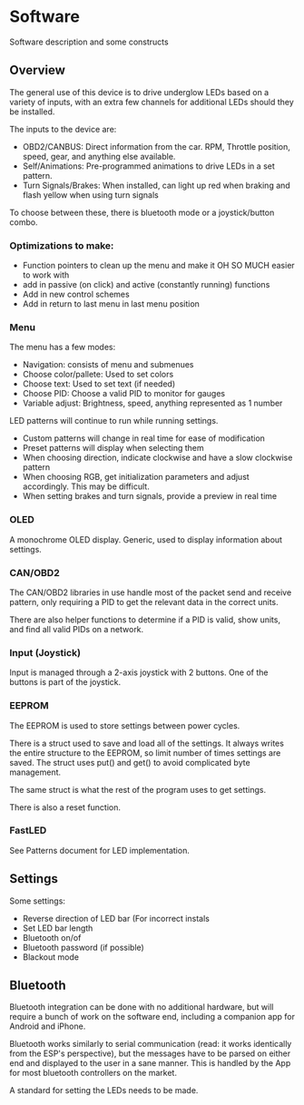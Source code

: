 # Software
Software description and some constructs

## Overview
The general use of this device is to drive underglow LEDs based on a variety of inputs, with an extra few channels for additional LEDs should they be installed.

The inputs to the device are:
- OBD2/CANBUS: Direct information from the car. RPM, Throttle position, speed, gear, and anything else available.
- Self/Animations: Pre-programmed animations to drive LEDs in a set pattern.
- Turn Signals/Brakes: When installed, can light up red when braking and flash yellow when using turn signals

To choose between these, there is bluetooth mode or a joystick/button combo.

### Optimizations to make:
- Function pointers to clean up the menu and make it OH SO MUCH easier to work with
- add in passive (on click) and active (constantly running) functions 
- Add in new control schemes
- Add in return to last menu in last menu position

### Menu
The menu has a few modes:
- Navigation: consists of menu and submenues
- Choose color/pallete: Used to set colors
- Choose text: Used to set text (if needed)
- Choose PID: Choose a valid PID to monitor for gauges
- Variable adjust: Brightness, speed, anything represented as 1 number

LED patterns will continue to run while running settings.
- Custom patterns will change in real time for ease of modification
- Preset patterns will display when selecting them
- When choosing direction, indicate clockwise and have a slow clockwise pattern
- When choosing RGB, get initialization parameters and adjust accordingly. This may be difficult.
- When setting brakes and turn signals, provide a preview in real time

### OLED
A monochrome OLED display. Generic, used to display information about settings. 

### CAN/OBD2
The CAN/OBD2 libraries in use handle most of the packet send and receive pattern, only requiring a PID to get the relevant data in the correct units.

There are also helper functions to determine if a PID is valid, show units, and find all valid PIDs on a network.

### Input (Joystick)
Input is managed through a 2-axis joystick with 2 buttons. One of the buttons is part of the joystick.

### EEPROM
The EEPROM is used to store settings between power cycles.

There is a struct used to save and load all of the settings. It always writes the entire structure to the EEPROM, so limit number of times settings are saved. The struct uses put() and get() to avoid complicated byte management.

The same struct is what the rest of the program uses to get settings.

There is also a reset function.

### FastLED
See Patterns document for LED implementation.

## Settings
Some settings:
- Reverse direction of LED bar (For incorrect instals
- Set LED bar length
- Bluetooth on/of
- Bluetooth password (if possible)
- Blackout mode

## Bluetooth
Bluetooth integration can be done with no additional hardware, but will require a bunch of work on the software end, including a companion app for Android and iPhone.

Bluetooth works similarly to serial communication (read: it works identically from the ESP's perspective), but the messages have to be parsed on either end and displayed to the user in a sane manner. This is handled by the App for most bluetooth controllers on the market.

A standard for setting the LEDs needs to be made.
